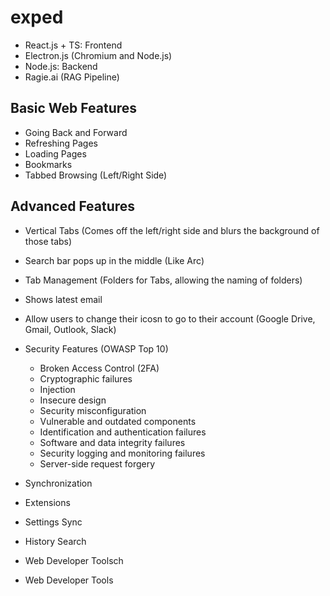 # exped

- React.js + TS: Frontend
- Electron.js (Chromium and Node.js)
- Node.js: Backend
- Ragie.ai (RAG Pipeline)

## Basic Web Features
- Going Back and Forward
- Refreshing Pages
- Loading Pages
- Bookmarks
- Tabbed Browsing (Left/Right Side)

## Advanced Features
- Vertical Tabs (Comes off the left/right side and blurs the background of those tabs)
- Search bar pops up in the middle (Like Arc)
- Tab Management (Folders for Tabs, allowing the naming of folders)
- Shows latest email
- Allow users to change their icosn to go to their account (Google Drive, Gmail, Outlook, Slack)
- Security Features (OWASP Top 10)
    - Broken Access Control (2FA)
    - Cryptographic failures
    - Injection
    - Insecure design
    - Security misconfiguration
    - Vulnerable and outdated components
    - Identification and authentication failures
    - Software and data integrity failures
    - Security logging and monitoring failures
    - Server-side request forgery

- Synchronization
- Extensions
- Settings Sync
- History Search
- Web Developer Toolsch
- Web Developer Tools